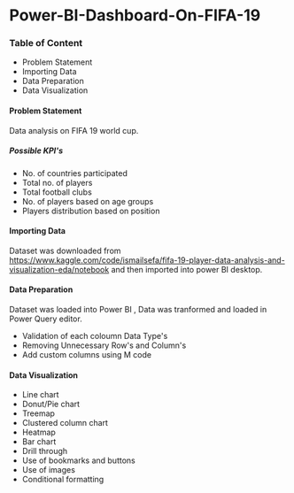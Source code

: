 # Power-BI-Dashboard-On-FIFA-19

### Table of Content
- Problem Statement
- Importing Data
- Data Preparation
- Data Visualization

#### Problem Statement
Data analysis on FIFA 19 world cup.

##### Possible KPI's
- No. of countries participated
- Total no. of players
- Total football clubs
- No. of players based on age groups
- Players distribution based on position

#### Importing Data
Dataset was downloaded from https://www.kaggle.com/code/ismailsefa/fifa-19-player-data-analysis-and-visualization-eda/notebook and then imported into power BI desktop.

#### Data Preparation
Dataset was loaded into Power BI , Data was tranformed and loaded in Power Query editor.

- Validation of each coloumn Data Type's
- Removing Unnecessary Row's and Column's
- Add custom columns using M code

#### Data Visualization
- Line chart
- Donut/Pie chart
- Treemap
- Clustered column chart
- Heatmap
- Bar chart
- Drill through
- Use of bookmarks and buttons
- Use of images
- Conditional formatting

